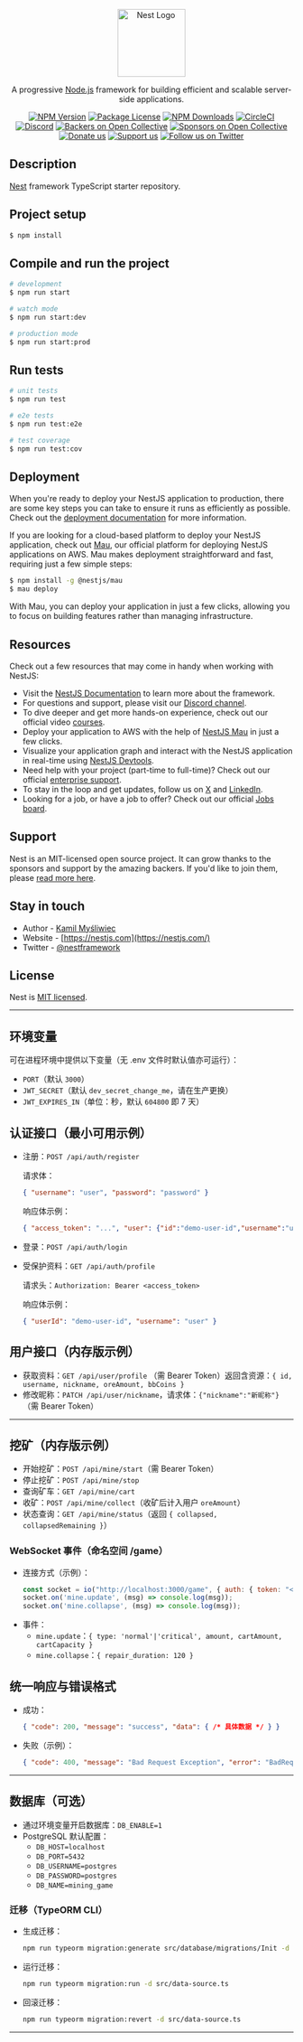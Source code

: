 <p align="center">
  <a href="http://nestjs.com/" target="blank"><img src="https://nestjs.com/img/logo-small.svg" width="120" alt="Nest Logo" /></a>
</p>

[circleci-image]: https://img.shields.io/circleci/build/github/nestjs/nest/master?token=abc123def456
[circleci-url]: https://circleci.com/gh/nestjs/nest

  <p align="center">A progressive <a href="http://nodejs.org" target="_blank">Node.js</a> framework for building efficient and scalable server-side applications.</p>
    <p align="center">
<a href="https://www.npmjs.com/~nestjscore" target="_blank"><img src="https://img.shields.io/npm/v/@nestjs/core.svg" alt="NPM Version" /></a>
<a href="https://www.npmjs.com/~nestjscore" target="_blank"><img src="https://img.shields.io/npm/l/@nestjs/core.svg" alt="Package License" /></a>
<a href="https://www.npmjs.com/~nestjscore" target="_blank"><img src="https://img.shields.io/npm/dm/@nestjs/common.svg" alt="NPM Downloads" /></a>
<a href="https://circleci.com/gh/nestjs/nest" target="_blank"><img src="https://img.shields.io/circleci/build/github/nestjs/nest/master" alt="CircleCI" /></a>
<a href="https://discord.gg/G7Qnnhy" target="_blank"><img src="https://img.shields.io/badge/discord-online-brightgreen.svg" alt="Discord"/></a>
<a href="https://opencollective.com/nest#backer" target="_blank"><img src="https://opencollective.com/nest/backers/badge.svg" alt="Backers on Open Collective" /></a>
<a href="https://opencollective.com/nest#sponsor" target="_blank"><img src="https://opencollective.com/nest/sponsors/badge.svg" alt="Sponsors on Open Collective" /></a>
  <a href="https://paypal.me/kamilmysliwiec" target="_blank"><img src="https://img.shields.io/badge/Donate-PayPal-ff3f59.svg" alt="Donate us"/></a>
    <a href="https://opencollective.com/nest#sponsor"  target="_blank"><img src="https://img.shields.io/badge/Support%20us-Open%20Collective-41B883.svg" alt="Support us"></a>
  <a href="https://twitter.com/nestframework" target="_blank"><img src="https://img.shields.io/twitter/follow/nestframework.svg?style=social&label=Follow" alt="Follow us on Twitter"></a>
</p>
  <!--[![Backers on Open Collective](https://opencollective.com/nest/backers/badge.svg)](https://opencollective.com/nest#backer)
  [![Sponsors on Open Collective](https://opencollective.com/nest/sponsors/badge.svg)](https://opencollective.com/nest#sponsor)-->

## Description

[Nest](https://github.com/nestjs/nest) framework TypeScript starter repository.

## Project setup

```bash
$ npm install
```

## Compile and run the project

```bash
# development
$ npm run start

# watch mode
$ npm run start:dev

# production mode
$ npm run start:prod
```

## Run tests

```bash
# unit tests
$ npm run test

# e2e tests
$ npm run test:e2e

# test coverage
$ npm run test:cov
```

## Deployment

When you're ready to deploy your NestJS application to production, there are some key steps you can take to ensure it runs as efficiently as possible. Check out the [deployment documentation](https://docs.nestjs.com/deployment) for more information.

If you are looking for a cloud-based platform to deploy your NestJS application, check out [Mau](https://mau.nestjs.com), our official platform for deploying NestJS applications on AWS. Mau makes deployment straightforward and fast, requiring just a few simple steps:

```bash
$ npm install -g @nestjs/mau
$ mau deploy
```

With Mau, you can deploy your application in just a few clicks, allowing you to focus on building features rather than managing infrastructure.

## Resources

Check out a few resources that may come in handy when working with NestJS:

- Visit the [NestJS Documentation](https://docs.nestjs.com) to learn more about the framework.
- For questions and support, please visit our [Discord channel](https://discord.gg/G7Qnnhy).
- To dive deeper and get more hands-on experience, check out our official video [courses](https://courses.nestjs.com/).
- Deploy your application to AWS with the help of [NestJS Mau](https://mau.nestjs.com) in just a few clicks.
- Visualize your application graph and interact with the NestJS application in real-time using [NestJS Devtools](https://devtools.nestjs.com).
- Need help with your project (part-time to full-time)? Check out our official [enterprise support](https://enterprise.nestjs.com).
- To stay in the loop and get updates, follow us on [X](https://x.com/nestframework) and [LinkedIn](https://linkedin.com/company/nestjs).
- Looking for a job, or have a job to offer? Check out our official [Jobs board](https://jobs.nestjs.com).

## Support

Nest is an MIT-licensed open source project. It can grow thanks to the sponsors and support by the amazing backers. If you'd like to join them, please [read more here](https://docs.nestjs.com/support).

## Stay in touch

- Author - [Kamil Myśliwiec](https://twitter.com/kammysliwiec)
- Website - [https://nestjs.com](https://nestjs.com/)
- Twitter - [@nestframework](https://twitter.com/nestframework)

## License

Nest is [MIT licensed](https://github.com/nestjs/nest/blob/master/LICENSE).

---

## 环境变量

可在进程环境中提供以下变量（无 .env 文件时默认值亦可运行）：

- `PORT`（默认 `3000`）
- `JWT_SECRET`（默认 `dev_secret_change_me`，请在生产更换）
- `JWT_EXPIRES_IN`（单位：秒，默认 `604800` 即 7 天）

## 认证接口（最小可用示例）

- 注册：`POST /api/auth/register`

  请求体：
  ```json
  { "username": "user", "password": "password" }
  ```
  响应体示例：
  ```json
  { "access_token": "...", "user": {"id":"demo-user-id","username":"user"} }
  ```

- 登录：`POST /api/auth/login`

- 受保护资料：`GET /api/auth/profile`

  请求头：`Authorization: Bearer <access_token>`

  响应体示例：
  ```json
  { "userId": "demo-user-id", "username": "user" }
  ```

## 用户接口（内存版示例）

- 获取资料：`GET /api/user/profile` （需 Bearer Token）返回含资源：`{ id, username, nickname, oreAmount, bbCoins }`
- 修改昵称：`PATCH /api/user/nickname`，请求体：`{"nickname":"新昵称"}`（需 Bearer Token）

---

## 挖矿（内存版示例）

- 开始挖矿：`POST /api/mine/start`（需 Bearer Token）
- 停止挖矿：`POST /api/mine/stop`
- 查询矿车：`GET /api/mine/cart`
- 收矿：`POST /api/mine/collect`（收矿后计入用户 `oreAmount`）
- 状态查询：`GET /api/mine/status`（返回 `{ collapsed, collapsedRemaining }`）

### WebSocket 事件（命名空间 /game）
- 连接方式（示例）：
  ```js
  const socket = io("http://localhost:3000/game", { auth: { token: "<JWT>" } });
  socket.on('mine.update', (msg) => console.log(msg));
  socket.on('mine.collapse', (msg) => console.log(msg));
  ```
- 事件：
  - `mine.update`：`{ type: 'normal'|'critical', amount, cartAmount, cartCapacity }`
  - `mine.collapse`：`{ repair_duration: 120 }`

## 统一响应与错误格式

- 成功：
  ```json
  { "code": 200, "message": "success", "data": { /* 具体数据 */ } }
  ```
- 失败（示例）：
  ```json
  { "code": 400, "message": "Bad Request Exception", "error": "BadRequestException" }
  ```

---

## 数据库（可选）

- 通过环境变量开启数据库：`DB_ENABLE=1`
- PostgreSQL 默认配置：
  - `DB_HOST=localhost`
  - `DB_PORT=5432`
  - `DB_USERNAME=postgres`
  - `DB_PASSWORD=postgres`
  - `DB_NAME=mining_game`

### 迁移（TypeORM CLI）

- 生成迁移：
  ```bash
  npm run typeorm migration:generate src/database/migrations/Init -d src/data-source.ts
  ```
- 运行迁移：
  ```bash
  npm run typeorm migration:run -d src/data-source.ts
  ```
- 回滚迁移：
  ```bash
  npm run typeorm migration:revert -d src/data-source.ts
  ```

---